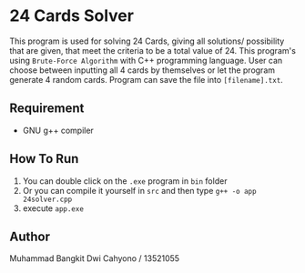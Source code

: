 # 24 Cards Solver

This program is used for solving 24 Cards, giving all solutions/ possibility that are given, that meet the criteria to be a total value of 24. This program's using `Brute-Force Algorithm` with C++ programming language. User can choose between inputting all 4 cards by themselves or let the program generate 4 random cards. Program can save the file into `[filename].txt`.

## Requirement
- GNU g++ compiler

## How To Run
1. You can double click on the `.exe` program in `bin` folder
2. Or you can compile it yourself in `src` and then type `g++ -o app 24solver.cpp`
3. execute `app.exe`

## Author
Muhammad Bangkit Dwi Cahyono / 13521055
